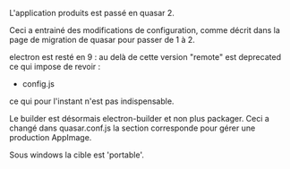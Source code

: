 L'application produits est passé en quasar 2.

Ceci a entrainé des modifications de configuration, comme décrit dans la page de migration
de quasar pour passer de 1 à 2.

electron est resté en 9 : au delà de cette version "remote" est deprecated ce qui impose de revoir :
- config.js

ce qui pour l'instant n'est pas indispensable.

Le builder est désormais electron-builder et non plus packager.
Ceci a changé dans quasar.conf.js la section corresponde pour gérer une production AppImage.

Sous windows la cible est 'portable'.
